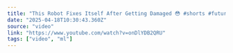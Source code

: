 ```yaml
---
title: "This Robot Fixes Itself After Getting Damaged 😳 #shorts #futuretech #artificialintelligence"
date: "2025-04-18T10:30:43.360Z"
source: "video"
link: "https://www.youtube.com/watch?v=onDlYDB2QRU"
tags: ["video", "ml"]
---
```



